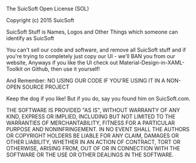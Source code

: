 The SuicSoft Open License (SOL)

Copyright (c) 2015 SuicSoft

SuicSoft Stuff is Names, Logos and Other Things which someone can identify as SuicSoft

You can't sell our code and software, and remove all SuicSoft stuff and if you're trying to completely just copy our UI - we'll BAN you from our website, Anyways if you like the UI check out Material-Design-in-XAML-Toolkit on Github, then use it yourself!

And Remember: NO USING OUR CODE IF YOU'RE USING IT IN A NON-OPEN SOURCE PROJECT

Keep the dog if you like! But if you do, say you found him on SuicSoft.com.

THE SOFTWARE IS PROVIDED "AS IS", WITHOUT WARRANTY OF ANY KIND, EXPRESS OR IMPLIED, INCLUDING BUT NOT LIMITED TO THE WARRANTIES OF MERCHANTABILITY, FITNESS FOR A PARTICULAR PURPOSE AND NONINFRINGEMENT. IN NO EVENT SHALL THE AUTHORS OR COPYRIGHT HOLDERS BE LIABLE FOR ANY CLAIM, DAMAGES OR OTHER LIABILITY, WHETHER IN AN ACTION OF CONTRACT, TORT OR OTHERWISE, ARISING FROM, OUT OF OR IN CONNECTION WITH THE SOFTWARE OR THE USE OR OTHER DEALINGS IN THE SOFTWARE.
